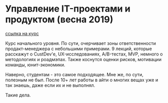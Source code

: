 # Управление IT-проектами и продуктом (весна 2019)

[ссылка на курс](https://www.youtube.com/playlist?list=PLrCZzMib1e9oUFO9saNfPAqBjpQW8v9I-)

Курс начального уровня. По сути, очерчивает зоны ответственности продакт-менеджера с небольшими примерами.
9 лекций, которые расскажут о CustDev'e, UX-исследованиях, A/B-тестах, MVP, немного о методологиях и роадмэпах.
Также коснутся оценки рисков, мотивации команды, юнит-экономики.

Наверно, студентам - это самое подходящее. Мне же, по сути, полезным не был.
После 10+ лет работы в айти о многих вещах уже и так знаешь, даже если их и не выполнял.

Такие дела.
